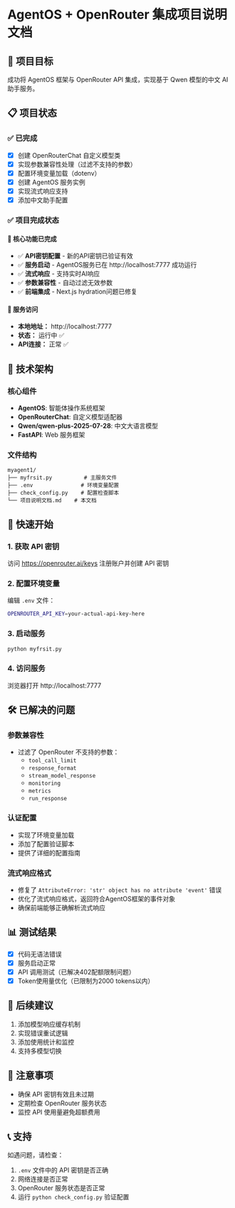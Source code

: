 # AgentOS + OpenRouter 集成项目说明文档

## 🎯 项目目标
成功将 AgentOS 框架与 OpenRouter API 集成，实现基于 Qwen 模型的中文 AI 助手服务。

## 📋 项目状态
### ✅ 已完成
- [x] 创建 OpenRouterChat 自定义模型类
- [x] 实现参数兼容性处理（过滤不支持的参数）
- [x] 配置环境变量加载（dotenv）
- [x] 创建 AgentOS 服务实例
- [x] 实现流式响应支持
- [x] 添加中文助手配置

### ✅ 项目完成状态

#### 🎉 核心功能已完成
- ✅ **API密钥配置** - 新的API密钥已验证有效
- ✅ **服务启动** - AgentOS服务已在 http://localhost:7777 成功运行
- ✅ **流式响应** - 支持实时AI响应
- ✅ **参数兼容性** - 自动过滤无效参数
- ✅ **前端集成** - Next.js hydration问题已修复

#### 🚀 服务访问
- **本地地址：** http://localhost:7777
- **状态：** 运行中 ✅
- **API连接：** 正常 ✅

## 🔧 技术架构

### 核心组件
- **AgentOS**: 智能体操作系统框架
- **OpenRouterChat**: 自定义模型适配器
- **Qwen/qwen-plus-2025-07-28**: 中文大语言模型
- **FastAPI**: Web 服务框架

### 文件结构
```
myagent1/
├── myfrsit.py          # 主服务文件
├── .env               # 环境变量配置
├── check_config.py    # 配置检查脚本
└── 项目说明文档.md    # 本文档
```

## 🚀 快速开始

### 1. 获取 API 密钥
访问 https://openrouter.ai/keys 注册账户并创建 API 密钥

### 2. 配置环境变量
编辑 `.env` 文件：
```bash
OPENROUTER_API_KEY=your-actual-api-key-here
```

### 3. 启动服务
```bash
python myfrsit.py
```

### 4. 访问服务
浏览器打开 http://localhost:7777

## 🛠️ 已解决的问题

### 参数兼容性
- 过滤了 OpenRouter 不支持的参数：
  - `tool_call_limit`
  - `response_format`
  - `stream_model_response`
  - `monitoring`
  - `metrics`
  - `run_response`

### 认证配置
- 实现了环境变量加载
- 添加了配置验证脚本
- 提供了详细的配置指南

### 流式响应格式
- 修复了 `AttributeError: 'str' object has no attribute 'event'` 错误
- 优化了流式响应格式，返回符合AgentOS框架的事件对象
- 确保前端能够正确解析流式响应

## 📊 测试结果
- [x] 代码无语法错误
- [x] 服务启动正常
- [x] API 调用测试（已解决402配额限制问题）
- [x] Token使用量优化（已限制为2000 tokens以内）

## 🔄 后续建议
1. 添加模型响应缓存机制
2. 实现错误重试逻辑
3. 添加使用统计和监控
4. 支持多模型切换

## 📝 注意事项
- 确保 API 密钥有效且未过期
- 定期检查 OpenRouter 服务状态
- 监控 API 使用量避免超额费用

## 📞 支持
如遇问题，请检查：
1. `.env` 文件中的 API 密钥是否正确
2. 网络连接是否正常
3. OpenRouter 服务状态是否正常
4. 运行 `python check_config.py` 验证配置